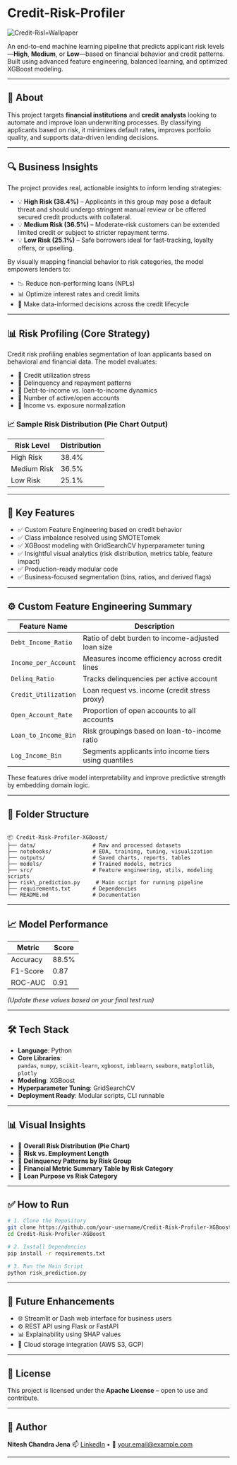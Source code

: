 # Credit-Risk-Profiler
![Credit-Risl=Wallpaper](bank_interest_wallpaper.jpg)

An end-to-end machine learning pipeline that predicts applicant risk levels—**High**, **Medium**, or **Low**—based on financial behavior and credit patterns. Built using advanced feature engineering, balanced learning, and optimized XGBoost modeling.

---

## 📌 About

This project targets **financial institutions** and **credit analysts** looking to automate and improve loan underwriting processes. By classifying applicants based on risk, it minimizes default rates, improves portfolio quality, and supports data-driven lending decisions.

---

## 🔍 Business Insights

The project provides real, actionable insights to inform lending strategies:

- 💡 **High Risk (38.4%)** – Applicants in this group may pose a default threat and should undergo stringent manual review or be offered secured credit products with collateral.
- 💡 **Medium Risk (36.5%)** – Moderate-risk customers can be extended limited credit or subject to stricter repayment terms.
- 💡 **Low Risk (25.1%)** – Safe borrowers ideal for fast-tracking, loyalty offers, or upselling.

By visually mapping financial behavior to risk categories, the model empowers lenders to:

- 📉 Reduce non-performing loans (NPLs)
- 📊 Optimize interest rates and credit limits
- 🧠 Make data-informed decisions across the credit lifecycle

---

## 📊 Risk Profiling (Core Strategy)

Credit risk profiling enables segmentation of loan applicants based on behavioral and financial data. The model evaluates:

- 📌 Credit utilization stress
- 📌 Delinquency and repayment patterns
- 📌 Debt-to-income vs. loan-to-income dynamics
- 📌 Number of active/open accounts
- 📌 Income vs. exposure normalization

### 📈 Sample Risk Distribution (Pie Chart Output)
| Risk Level   | Distribution |
|--------------|--------------|
| High Risk    | 38.4%        |
| Medium Risk  | 36.5%        |
| Low Risk     | 25.1%        |

---

## 🚀 Key Features

- ✅ Custom Feature Engineering based on credit behavior
- ✅ Class imbalance resolved using SMOTETomek
- ✅ XGBoost modeling with GridSearchCV hyperparameter tuning
- ✅ Insightful visual analytics (risk distribution, metrics table, feature impact)
- ✅ Production-ready modular code
- ✅ Business-focused segmentation (bins, ratios, and derived flags)

---

## ⚙️ Custom Feature Engineering Summary

| Feature Name             | Description                                                                 |
|--------------------------|-----------------------------------------------------------------------------|
| `Debt_Income_Ratio`      | Ratio of debt burden to income-adjusted loan size                          |
| `Income_per_Account`     | Measures income efficiency across credit lines                             |
| `Delinq_Ratio`           | Tracks delinquencies per active account                                    |
| `Credit_Utilization`     | Loan request vs. income (credit stress proxy)                              |
| `Open_Account_Rate`      | Proportion of open accounts to all accounts                                |
| `Loan_to_Income_Bin`     | Risk groupings based on loan-to-income ratio                               |
| `Log_Income_Bin`         | Segments applicants into income tiers using quantiles                      |

These features drive model interpretability and improve predictive strength by embedding domain logic.

---

## 📂 Folder Structure

```

📦 Credit-Risk-Profiler-XGBoost/
├── data/                  # Raw and processed datasets
├── notebooks/             # EDA, training, tuning, visualization
├── outputs/               # Saved charts, reports, tables
├── models/                # Trained models, metrics
├── src/                   # Feature engineering, utils, modeling scripts
├── risk\_prediction.py     # Main script for running pipeline
├── requirements.txt       # Dependencies
└── README.md              # Documentation

````

---

## 📈 Model Performance

| Metric     | Score   |
|------------|---------|
| Accuracy   | 88.5%   |
| F1-Score   | 0.87    |
| ROC-AUC    | 0.91    |

*(Update these values based on your final test run)*

---

## 🛠 Tech Stack

- **Language**: Python
- **Core Libraries**:  
  `pandas`, `numpy`, `scikit-learn`, `xgboost`, `imblearn`, `seaborn`, `matplotlib`, `plotly`
- **Modeling**: XGBoost
- **Hyperparameter Tuning**: GridSearchCV
- **Deployment Ready**: Modular scripts, CLI runnable

---

## 📊 Visual Insights

- 📌 **Overall Risk Distribution (Pie Chart)**  
- 📌 **Risk vs. Employment Length**  
- 📌 **Delinquency Patterns by Risk Group**  
- 📌 **Financial Metric Summary Table by Risk Category**  
- 📌 **Loan Purpose vs Risk Category**

---

## ✅ How to Run

```bash
# 1. Clone the Repository
git clone https://github.com/your-username/Credit-Risk-Profiler-XGBoost.git
cd Credit-Risk-Profiler-XGBoost

# 2. Install Dependencies
pip install -r requirements.txt

# 3. Run the Main Script
python risk_prediction.py
````

---

## 🧭 Future Enhancements

* 🌐 Streamlit or Dash web interface for business users
* ⚙️ REST API using Flask or FastAPI
* 📊 Explainability using SHAP values
* 💾 Cloud storage integration (AWS S3, GCP)

---

## 📜 License

This project is licensed under the **Apache License** – open to use and contribute.

---

## 👤 Author

**Nitesh Chandra Jena**
📫 [LinkedIn](https://www.linkedin.com/in/your-profile) • 📧 [your.email@example.com](mailto:your.email@example.com)

---
